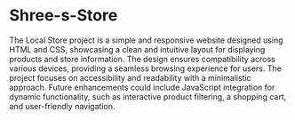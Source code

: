 # Shree-s-Store

The Local Store project is a simple and responsive website designed using HTML and CSS, showcasing a clean and intuitive layout for displaying products and store information. The design ensures compatibility across various devices, providing a seamless browsing experience for users. The project focuses on accessibility and readability with a minimalistic approach. Future enhancements could include JavaScript integration for dynamic functionality, such as interactive product filtering, a shopping cart, and user-friendly navigation.
